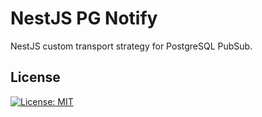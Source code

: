 # NestJS PG Notify

NestJS custom transport strategy for PostgreSQL PubSub.

## License

[![License: MIT](https://img.shields.io/badge/License-MIT-brightgreen.svg)](./LICENSE)